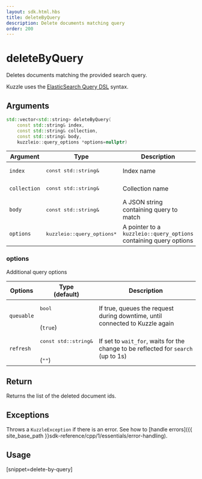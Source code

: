 ```yaml
---
layout: sdk.html.hbs
title: deleteByQuery
description: Delete documents matching query
order: 200
---
```


# deleteByQuery

Deletes documents matching the provided search query.

Kuzzle uses the [ElasticSearch Query DSL](https://www.elastic.co/guide/en/elasticsearch/reference/5.6/query-dsl.html) syntax.

## Arguments

```cpp
std::vector<std::string> deleteByQuery(
    const std::string& index,
    const std::string& collection,
    const std::string& body,
    kuzzleio::query_options *options=nullptr)
```

| Argument | Type | Description |
| --- | --- | --- |
| `index` | <pre>const std::string&</pre> | Index name |
| `collection` | <pre>const std::string&</pre> | Collection name |
| `body` | <pre>const std::string&</pre> | A JSON string containing query to match |
| `options` | <pre>kuzzleio::query_options*</pre> | A pointer to a `kuzzleio::query_options` containing query options |

### options

Additional query options

| Options   | Type<br/>(default) | Description                       |
| ---------- | ------- | --------------------------------- |
| `queuable` | <pre>bool</pre><br/>(`true`) | If true, queues the request during downtime, until connected to Kuzzle again  |
| `refresh` | <pre>const std::string&</pre><br/>(`""`) | If set to `wait_for`, waits for the change to be reflected for `search` (up to 1s) |

## Return

Returns the list of the deleted document ids.

## Exceptions

Throws a `KuzzleException` if there is an error. See how to [handle errors]({{ site_base_path }}sdk-reference/cpp/1/essentials/error-handling).

## Usage

[snippet=delete-by-query]
